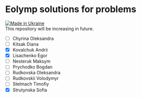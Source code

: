# Eolymp solutions for problems
[![Made in Ukraine](https://img.shields.io/badge/made_in-ukraine-ffd700.svg?labelColor=0057b7)](https://stand-with-ukraine.pp.ua) \
This repository will be increasing in future.

- [ ] Chyrina Oleksandra 
- [ ] Kitsak Diana 
- [x] Kovalchuk Andrii 
- [x] Lisachenko Egor 
- [ ] Nesteruk Maksym 
- [ ] Prychodko Bogdan 
- [ ] Rudkovska Oleksandra 
- [ ] Rudkovskii Volodymyr 
- [ ] Stelmach Timofiy 
- [x] Strutynska Sofia 
